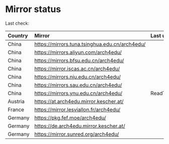 <script src="./time.js"></script>
# Mirror status
Last check: <script type="text/javascript">localize(1690878104.7527575);</script>

|Country|Mirror|Last update|
|:------|:-----|:----------|
|China|https://mirrors.tuna.tsinghua.edu.cn/arch4edu/|<script type="text/javascript">localize(1690828194);</script>|
|China|https://mirrors.aliyun.com/arch4edu/|<script type="text/javascript">localize(1690785086);</script>|
|China|https://mirrors.bfsu.edu.cn/arch4edu/|<script type="text/javascript">localize(1690828194);</script>|
|China|https://mirror.iscas.ac.cn/arch4edu/|<script type="text/javascript">localize(1690828194);</script>|
|China|https://mirrors.nju.edu.cn/arch4edu/|<script type="text/javascript">localize(1690785086);</script>|
|China|https://mirrors.sau.edu.cn/arch4edu/|<script type="text/javascript">localize(1690828194);</script>|
|China|https://mirrors.ynu.edu.cn/arch4edu/|ReadTimeout|
|Austria|https://at.arch4edu.mirror.kescher.at/|<script type="text/javascript">localize(1690828194);</script>|
|France|https://mirror.lesviallon.fr/arch4edu/|<script type="text/javascript">localize(1689402753);</script>|
|Germany|https://pkg.fef.moe/arch4edu/|<script type="text/javascript">localize(1690828194);</script>|
|Germany|https://de.arch4edu.mirror.kescher.at/|<script type="text/javascript">localize(1690828194);</script>|
|Germany|https://mirror.sunred.org/arch4edu/|<script type="text/javascript">localize(1690828194);</script>|

<script src="./tablefilter/tablefilter.js"></script>
<script src="./table.js"></script>